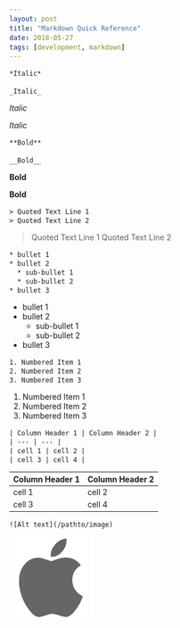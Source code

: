 ```yaml
---
layout: post
title: "Markdown Quick Reference"
date: 2018-05-27
tags: [development, markdown]
---
```


```
*Italic*

_Italic_
```
*Italic*

_Italic_


```
**Bold**

__Bold__
```
**Bold**

__Bold__


```
> Quoted Text Line 1
> Quoted Text Line 2
```
> Quoted Text Line 1
> Quoted Text Line 2



```
* bullet 1
* bullet 2
  * sub-bullet 1
  * sub-bullet 2
* bullet 3
```
* bullet 1
* bullet 2
  * sub-bullet 1
  * sub-bullet 2
* bullet 3



```
1. Numbered Item 1
2. Numbered Item 2
3. Numbered Item 3
```
1. Numbered Item 1
2. Numbered Item 2
3. Numbered Item 3



```
| Column Header 1 | Column Header 2 |
| --- | --- |
| cell 1 | cell 2 |
| cell 3 | cell 4 |
```
| Column Header 1 | Column Header 2 |
| -----           | -----           |
| cell 1          | cell 2          |
| cell 3          | cell 4          |



```
![Alt text](/pathto/image)
```
![Alt text](/images/download.png)

